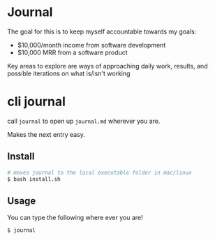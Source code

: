 # Journal
The goal for this is to keep myself accountable towards my goals:
- $10,000/month income from software development
- $10,000 MRR from a software product

Key areas to explore are ways of approaching daily work, results, and possible iterations on what is/isn't working
# cli journal
call `journal` to open up `journal.md` wherever you are. 

Makes the next entry easy.

## Install
```bash
# moves journal to the local executable folder in mac/linux
$ bash install.sh
```

## Usage
You can type the following where ever you are!
```bash
$ journal
```

